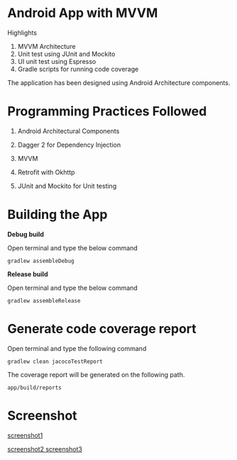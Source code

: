 # Android App with MVVM 

Highlights

1.  MVVM Architecture
2.  Unit test using JUnit and Mockito
4.  UI unit test using Espresso
5.  Gradle scripts for running code coverage

The application has been designed using  Android Architecture components. 

   # Programming Practices Followed

1) Android Architectural Components  
2) Dagger 2 for Dependency Injection  
3) MVVM  
4) Retrofit with Okhttp  

5) JUnit and Mockito for Unit testing  



# Building the App 

**Debug build**

Open terminal and type the below command 

`gradlew assembleDebug`

**Release build**

Open terminal and type the below command 

`gradlew assembleRelease`


# Generate code coverage report 

Open terminal and type the following command

`gradlew clean jacocoTestReport`

The coverage report will be generated on the following path.

`app/build/reports`

# Screenshot
[screenshot1
](https://github.com/rajiac2607/Android-App-with-MVVM/blob/master/screenshot/device-2018-09-27-145909.png)

[screenshot2
](https://github.com/rajiac2607/Android-App-with-MVVM/blob/master/screenshot/device-2018-09-27-145909.png)
[screenshot3
](https://github.com/rajiac2607/Android-App-with-MVVM/blob/master/screenshot/device-2018-09-27-145909.png)
